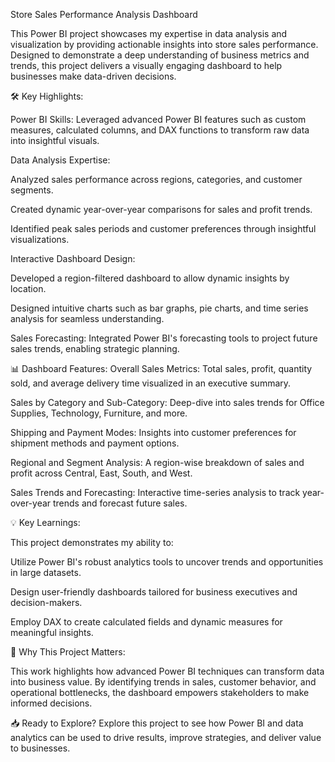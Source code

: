 Store Sales Performance Analysis Dashboard

This Power BI project showcases my expertise in data analysis and visualization by providing actionable insights into store sales performance. Designed to demonstrate a deep understanding of business metrics and trends, this project delivers a visually engaging dashboard to help businesses make data-driven decisions.

🛠️ Key Highlights:

Power BI Skills: Leveraged advanced Power BI features such as custom measures, calculated columns, and DAX functions to transform raw data into insightful visuals.

Data Analysis Expertise:

Analyzed sales performance across regions, categories, and customer segments.

Created dynamic year-over-year comparisons for sales and profit trends.

Identified peak sales periods and customer preferences through insightful visualizations.

Interactive Dashboard Design:

Developed a region-filtered dashboard to allow dynamic insights by location.

Designed intuitive charts such as bar graphs, pie charts, and time series analysis for seamless understanding.

Sales Forecasting: Integrated Power BI's forecasting tools to project future sales trends, enabling strategic planning.

📊 Dashboard Features:
Overall Sales Metrics: Total sales, profit, quantity sold, and average delivery time visualized in an executive summary.

Sales by Category and Sub-Category: Deep-dive into sales trends for Office Supplies, Technology, Furniture, and more.

Shipping and Payment Modes: Insights into customer preferences for shipment methods and payment options.

Regional and Segment Analysis: A region-wise breakdown of sales and profit across Central, East, South, and West.

Sales Trends and Forecasting: Interactive time-series analysis to track year-over-year trends and forecast future sales.

💡 Key Learnings:

This project demonstrates my ability to:

Utilize Power BI's robust analytics tools to uncover trends and opportunities in large datasets.

Design user-friendly dashboards tailored for business executives and decision-makers.

Employ DAX to create calculated fields and dynamic measures for meaningful insights.

🔗 Why This Project Matters:

This work highlights how advanced Power BI techniques can transform data into business value. By identifying trends in sales, customer behavior, and operational bottlenecks, the dashboard empowers stakeholders to make informed decisions.

📥 Ready to Explore?
Explore this project to see how Power BI and data analytics can be used to drive results, improve strategies, and deliver value to businesses.
